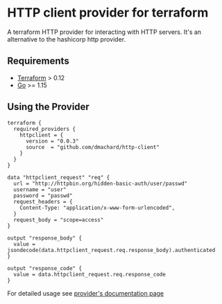 # HTTP client provider for terraform 

A terraform HTTP provider for interacting with HTTP servers. It's an alternative to the hashicorp http provider.

## Requirements

-	[Terraform](https://www.terraform.io/downloads.html) > 0.12
-	[Go](https://golang.org/doc/install) >= 1.15

## Using the Provider

```hcl
terraform {
  required_providers {
    httpclient = {
      version = "0.0.3"
      source  = "github.com/dmachard/http-client"
    }
  }
}

data "httpclient_request" "req" {
  url = "http://httpbin.org/hidden-basic-auth/user/passwd"
  username = "user"
  password = "passwd"
  request_headers = {
    Content-Type: "application/x-www-form-urlencoded",
  }
  request_body = "scope=access"
}

output "response_body" {
  value = jsondecode(data.httpclient_request.req.response_body).authenticated
}

output "response_code" {
  value = data.httpclient_request.req.response_code
}
```

For detailed usage see [provider's documentation page](https://registry.terraform.io/providers/dmachard/http-client/latest/docs)

